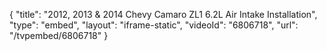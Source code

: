 {
    "title": "2012, 2013 & 2014 Chevy Camaro ZL1 6.2L Air Intake Installation",
    "type": "embed",
    "layout": "iframe-static",
    "videoId": "6806718",
    "url": "\/tvpembed\/6806718"
}